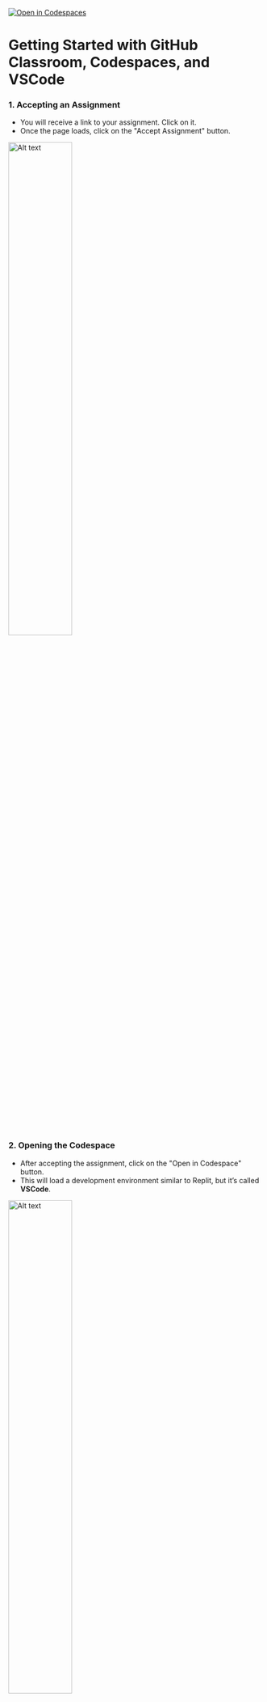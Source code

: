 [![Open in Codespaces](https://classroom.github.com/assets/launch-codespace-2972f46106e565e64193e422d61a12cf1da4916b45550586e14ef0a7c637dd04.svg)](https://classroom.github.com/open-in-codespaces?assignment_repo_id=15719499)
# Getting Started with GitHub Classroom, Codespaces, and VSCode

### 1. **Accepting an Assignment**

- You will receive a link to your assignment. Click on it.
- Once the page loads, click on the "Accept Assignment" button.

<img src="assets/1.png" alt="Alt text" style="width:50%;">


### 2. **Opening the Codespace**

- After accepting the assignment, click on the "Open in Codespace" button.
- This will load a development environment similar to Replit, but it’s called **VSCode**.
<img src="assets/2.png" alt="Alt text" style="width:50%;">

### 3. **Waiting for Codespace to Set Up**

- When VSCode loads, it will take a minute or two to set up. It’s installing Python and other necessary tools.
- During this time, you might see an extension with a loading icon in the bottom left corner.
<img src="assets/5.png" alt="Alt text" style="width:50%;">

### 4. **Running Your Code**

- Once everything is ready, find the file named `main.py` in the file explorer on the left.
- Click on `main.py` to open it.
- To run the code, click the small "play" button at the top right of the editor.
- Your code will execute, and you should see the output in the terminal at the bottom.
<img src="assets/7.png" alt="Alt text" style="width:50%;">

### 5. **Viewing Instructions in Markdown**

- Your instructions might be in a `.md` (Markdown) file. To see them in a nicely formatted view:
    - Right-click on the `.md` file in the file explorer.
    - Select "Open Preview".
- This will show you a clean, formatted version of your instructions.
<img src="assets/4.png" alt="Alt text" style="width:50%;">

### 6. **Editing and Running Code**

- You can edit the `main.py` file directly. After making changes, you can run the code again by clicking the "play" button.
- If you need to add more files or folders, right-click in the file explorer and select "New File" or "New Folder".


### 7. **Committing Your Work**

- When you’ve finished your work, it’s time to commit your changes.
- Click on the branch icon in the bottom left corner.
- Click "Commit".
- Select "Always" to confirm.
- Write a short message to let me know what you did.
- Click the tick mark to commit your changes.
- Finally, click on "Sync Changes" to upload your work to GitHub.
<img src="assets/9.png" alt="Alt text" style="width:50%;">
<img src="assets/10.png" alt="Alt text" style="width:50%;">